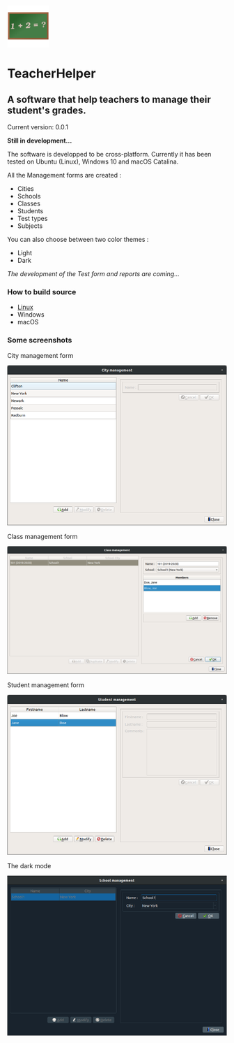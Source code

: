 <img src="https://github.com/jeremydumais/TeacherHelper/raw/medias/TeacherHelper%20Icon256.png" alt="drawing" width="96"/> 

# TeacherHelper
## A software that help teachers to manage their student's grades.

Current version: 0.0.1

**Still in development...**

The software is developped to be cross-platform. Currently it has been tested on Ubuntu (Linux), Windows 10 and macOS Catalina.

All the Management forms are created :
* Cities
* Schools
* Classes
* Students
* Test types
* Subjects

You can also choose between two color themes :
* Light
* Dark

_The development of the Test form and reports are coming..._

### How to build source

- [Linux](https://github.com/jeremydumais/TeacherHelper/wiki/How-to-build-TeacherHelper-from-source-in-Linux) 
- Windows
- macOS

### Some screenshots

City management form

![City management form](https://github.com/jeremydumais/TeacherHelper/raw/medias/CitiesForm.png)

Class management form

![Class management form](https://github.com/jeremydumais/TeacherHelper/raw/medias/ClassForm.png)

Student management form

![Student management form](https://github.com/jeremydumais/TeacherHelper/raw/medias/StudentForm.png)

The dark mode

![School dark mode management form](https://github.com/jeremydumais/TeacherHelper/raw/medias/SchoolDarkForm.png)